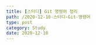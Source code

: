 ```yaml
---
title: [스터디] Git 명령어 정리
path: /2020-12-10-스터디-Git-명령어
type: post
category: Study
date: 2020-12-10
---
```

